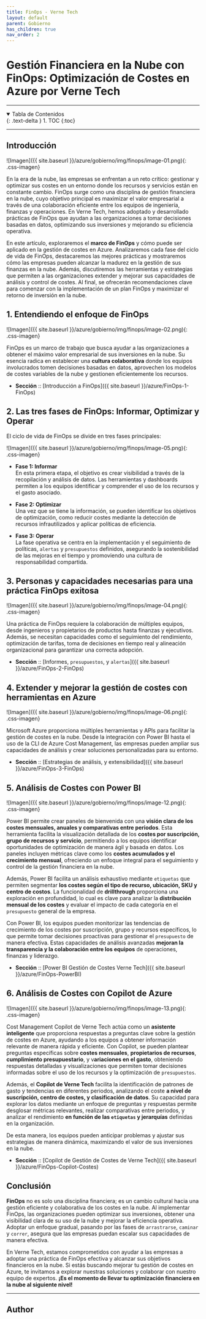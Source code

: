 ```yaml
---
title: FinOps - Verne Tech
layout: default
parent: Gobierno
has_children: true
nav_order: 2
---
```


# Gestión Financiera en la Nube con FinOps: Optimización de Costes en Azure por Verne Tech

---

<details open markdown="block">
  <summary>Tabla de Contenidos</summary>
  {: .text-delta }
1. TOC
{:toc}
</details>

---

## Introducción

![Imagen]({{ site.baseurl }}/azure/gobierno/img/finops/image-01.png){: .css-imagen}

En la era de la nube, las empresas se enfrentan a un reto crítico: gestionar y optimizar sus costes en un entorno donde los recursos y servicios están en constante cambio. FinOps surge como una disciplina de gestión financiera en la nube, cuyo objetivo principal es maximizar el valor empresarial a través de una colaboración eficiente entre los equipos de ingeniería, finanzas y operaciones. En Verne Tech, hemos adoptado y desarrollado prácticas de FinOps que ayudan a las organizaciones a tomar decisiones basadas en datos, optimizando sus inversiones y mejorando su eficiencia operativa.

En este artículo, exploraremos el **marco de FinOps** y cómo puede ser aplicado en la gestión de costes en Azure. Analizaremos cada fase del ciclo de vida de FinOps, destacaremos las mejores prácticas y mostraremos cómo las empresas pueden alcanzar la madurez en la gestión de sus finanzas en la nube. Además, discutiremos las herramientas y estrategias que permiten a las organizaciones extender y mejorar sus capacidades de análisis y control de costes. Al final, se ofrecerán recomendaciones clave para comenzar con la implementación de un plan FinOps y maximizar el retorno de inversión en la nube.

## 1. Entendiendo el enfoque de FinOps

![Imagen]({{ site.baseurl }}/azure/gobierno/img/finops/image-02.png){: .css-imagen}

FinOps es un marco de trabajo que busca ayudar a las organizaciones a obtener el máximo valor empresarial de sus inversiones en la nube. Su esencia radica en establecer una **cultura colaborativa** donde los equipos involucrados tomen decisiones basadas en datos, aprovechen los modelos de costes variables de la nube y gestionen eficientemente los recursos.

- **Sección** :: [Introducción a FinOps]({{ site.baseurl }}/azure/FinOps-1-FinOps)

## 2. Las tres fases de FinOps: Informar, Optimizar y Operar

El ciclo de vida de FinOps se divide en tres fases principales:

![Imagen]({{ site.baseurl }}/azure/gobierno/img/finops/image-05.png){: .css-imagen}

- **Fase 1: Informar**  
  En esta primera etapa, el objetivo es crear visibilidad a través de la recopilación y análisis de datos. Las herramientas y dashboards permiten a los equipos identificar y comprender el uso de los recursos y el gasto asociado.

- **Fase 2: Optimizar**  
  Una vez que se tiene la información, se pueden identificar los objetivos de optimización, como reducir costes mediante la detección de recursos infrautilizados y aplicar políticas de eficiencia.

- **Fase 3: Operar**  
  La fase operativa se centra en la implementación y el seguimiento de políticas, `alertas` y `presupuestos` definidos, asegurando la sostenibilidad de las mejoras en el tiempo y promoviendo una cultura de responsabilidad compartida.

## 3. Personas y capacidades necesarias para una práctica FinOps exitosa

![Imagen]({{ site.baseurl }}/azure/gobierno/img/finops/image-04.png){: .css-imagen}

Una práctica de FinOps requiere la colaboración de múltiples equipos, desde ingenieros y propietarios de productos hasta finanzas y ejecutivos. Además, se necesitan capacidades como el seguimiento del rendimiento, optimización de tarifas, toma de decisiones en tiempo real y alineación organizacional para garantizar una correcta adopción.

- **Sección** :: [Informes, `presupuestos`, y `alertas`]({{ site.baseurl }}/azure/FinOps-2-FinOps)

## 4. Extender y mejorar la gestión de costes con herramientas en Azure

![Imagen]({{ site.baseurl }}/azure/gobierno/img/finops/image-06.png){: .css-imagen}

Microsoft Azure proporciona múltiples herramientas y APIs para facilitar la gestión de costes en la nube. Desde la integración con Power BI hasta el uso de la CLI de Azure Cost Management, las empresas pueden ampliar sus capacidades de análisis y crear soluciones personalizadas para su entorno.

- **Sección** :: [Estrategias de análisis, y extensibilidad]({{ site.baseurl }}/azure/FinOps-3-FinOps)

## 5. Análisis de Costes con Power BI

![Imagen]({{ site.baseurl }}/azure/gobierno/img/finops/image-12.png){: .css-imagen}

Power BI permite crear paneles de bienvenida con una **visión clara de los costes mensuales, anuales y comparativas entre periodos**. Esta herramienta facilita la visualización detallada de los **costes por suscripción, grupo de recursos y servicio**, permitiendo a los equipos identificar oportunidades de optimización de manera ágil y basada en datos. Los paneles incluyen métricas clave como los **costes acumulados y el crecimiento mensual**, ofreciendo un enfoque integral para el seguimiento y control de la gestión financiera en la nube.

Además, Power BI facilita un análisis exhaustivo mediante `etiquetas` que permiten segmentar **los costes según el tipo de recurso, ubicación, SKU y centro de costos**. La funcionalidad de **drillthrough** proporciona una exploración en profundidad, lo cual es clave para analizar la **distribución mensual de los costes** y evaluar el impacto de cada categoría en el `presupuesto` general de la empresa.

Con Power BI, los equipos pueden monitorizar las tendencias de crecimiento de los costes por suscripción, grupo y recursos específicos, lo que permite tomar decisiones proactivas para gestionar el `presupuesto` de manera efectiva. Estas capacidades de análisis avanzadas **mejoran la transparencia y la colaboración entre los equipos** de operaciones, finanzas y liderazgo.

- **Sección** :: [Power BI Gestión de Costes Verne Tech]({{ site.baseurl }}/azure/FinOps-PowerBI)

## 6. Análisis de Costes con Copilot de Azure

![Imagen]({{ site.baseurl }}/azure/gobierno/img/finops/image-13.png){: .css-imagen}

Cost Management Copilot de Verne Tech actúa como un **asistente inteligente** que proporciona respuestas a preguntas clave sobre la gestión de costes en Azure, ayudando a los equipos a obtener información relevante de manera rápida y eficiente. Con Copilot, se pueden plantear preguntas específicas sobre **costes mensuales**, **propietarios de recursos**, **cumplimiento presupuestario**, y v**ariaciones en el gasto**, obteniendo respuestas detalladas y visualizaciones que permiten tomar decisiones informadas sobre el uso de los recursos y la optimización de `presupuestos`.

Además, el **Copilot de Verne Tech** facilita la identificación de patrones de gasto y tendencias en diferentes periodos, analizando el coste **a nivel de suscripción, centro de costes, y clasificación de datos**. Su capacidad para explorar los datos mediante un enfoque de preguntas y respuestas permite desglosar métricas relevantes, realizar comparativas entre periodos, y analizar el rendimiento **en función de las `etiquetas` y jerarquías** definidas en la organización.

De esta manera, los equipos pueden anticipar problemas y ajustar sus estrategias de manera dinámica, maximizando el valor de sus inversiones en la nube.

- **Sección** :: [Copilot de Gestión de Costes de Verne Tech]({{ site.baseurl }}/azure/FinOps-Copilot-Costes)

## Conclusión

**FinOps** no es solo una disciplina financiera; es un cambio cultural hacia una gestión eficiente y colaborativa de los costes en la nube. Al implementar FinOps, las organizaciones pueden optimizar sus inversiones, obtener una visibilidad clara de su uso de la nube y mejorar la eficiencia operativa. Adoptar un enfoque gradual, pasando por las fases de `arrastrarse`, `caminar` y `correr`, asegura que las empresas puedan escalar sus capacidades de manera efectiva.

En Verne Tech, estamos comprometidos con ayudar a las empresas a adoptar una práctica de FinOps efectiva y alcanzar sus objetivos financieros en la nube. Si estás buscando mejorar tu gestión de costes en Azure, te invitamos a explorar nuestras soluciones y colaborar con nuestro equipo de expertos. **¡Es el momento de llevar tu optimización financiera en la nube al siguiente nivel!**

---

## Author

<div id="author-container" data-author-id="erincon01"></div>
<script src="/doc/assets/authors/load-author.js"></script>
